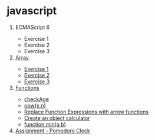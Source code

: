 # javascript
<ol>
   <li>ECMAScript 6</li>
   <ul>
       <li>Exercise 1</li>
       <li>Exercise 2</li>
       <li>Exercise 3</li>
   </ul>
   <li><a href="array.js"style="">Array</a></li>
   <ul>
       <li><a href="https://github.com/Akhras4/javascript-A/blob/edb240fad360394e803819dcededc1d282e74a58/array.js#L13">Exercise 1</a></li>
       <li><a href="https://github.com/Akhras4/javascript-A/blob/edb240fad360394e803819dcededc1d282e74a58/array.js#L8">Exercise 2</a></li>
       <li><a href="https://github.com/Akhras4/javascript-A/blob/72616a20f15e2bdd54d10aca7332734e7e4ec67e/array.js#L7">Exercise 3</a></li>
   </ul>
   <li><a href="function.js">Functions</a></li>
   <ul>
       <li><a href="https://github.com/Akhras4/javascript-A/blob/9a619b51aa4a36371cb5b60936b0932ec57ab459/function.js#L1">checkAge</a></li>
       <li><a href="https://github.com/Akhras4/javascript-A/blob/063211631552ca2a4bab4e14187ef00e67a3453a/function.js#L5">pow(x,n)</a></li>
       <li><a href="https://github.com/Akhras4/javascript-A/blob/063211631552ca2a4bab4e14187ef00e67a3453a/function.js#L16">Replace Function Expressions with arrow functions</a></li>
      <li><a href="https://github.com/Akhras4/javascript-A/blob/063211631552ca2a4bab4e14187ef00e67a3453a/function.js#L26">Create an object calculator</a></li>
       <li><a href="https://github.com/Akhras4/javascript-A/blob/063211631552ca2a4bab4e14187ef00e67a3453a/function.js#L48">function min(a,b) </a></li>
   </ul>
   <li><a href="https://github.com/Akhras4/javascript-A/blob/cd9e7584a14b672b2db4167178f6ffc3914ce4aa/PomodoroClock.js#L1">Assignment - Pomodoro Clock</a></li>
</ol>

